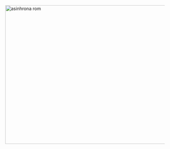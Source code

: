 <img width="896" height="438" alt="asinhrona rom" src="https://github.com/user-attachments/assets/dcbdce00-717c-40d7-8e26-8da5c707a88d" />
